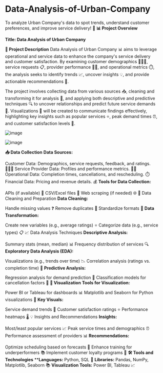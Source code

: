 # Data-Analysis-of-Urban-Company
To analyze Urban Company's data to spot trends, understand customer preferences, and improve service delivery! 🌟
**📊 Project Overview**

**Title: Data Analysis of Urban Company**

**📄 Project Description**
Data Analysis of Urban Company 📊 aims to leverage operational and service data to enhance the company's service delivery and customer satisfaction. By examining customer demographics 🧑‍🤝‍🧑, service requests 📋, provider performance 👷‍♂️, and operational metrics ⏱️, the analysis seeks to identify trends 📈, uncover insights 💡, and provide actionable recommendations 📝.

The project involves collecting data from various sources 📥, cleaning and transforming it for analysis 🧹, and applying both descriptive and predictive techniques 🔍 to uncover relationships and predict future service demands 🔮. Visualizations 🎨 will be created to communicate findings effectively, highlighting key insights such as popular services ⭐, peak demand times ⏰, and customer satisfaction levels 🌟.

![image](https://github.com/user-attachments/assets/04efad67-ef82-434e-a2c3-b60ee33fd71e)

![image](https://github.com/user-attachments/assets/83d482b4-4fb6-4ce7-bcf9-9ae3adb7b4db)

**📥 Data Collection**
**Data Sources:**

Customer Data: Demographics, service requests, feedback, and ratings. 🧑‍🤝‍🧑
Service Provider Data: Profiles and performance metrics. 👷‍♂️
Operational Data: Completion times, cancellations, and rescheduling. ⏱️
Financial Data: Pricing and revenue details. 💰
**Tools for Data Collection:**

APIs (if available) 📡
CSV/Excel files 📄
Web scraping (if needed) 🌐
🧹 Data Cleaning and Preparation
**Data Cleaning:**

Handle missing values ❓
Remove duplicates 🔄
Standardize formats 📝
**Data Transformation:**

Create new variables (e.g., average ratings) ⭐
Categorize data (e.g., service types) 📋
📈 Data Analysis Techniques
**Descriptive Analysis:**

Summary stats (mean, median) 📊
Frequency distribution of services 🔍
**Exploratory Data Analysis (EDA):**

Visualizations (e.g., trends over time) 📉
Correlation analysis (ratings vs. completion time) 🔗
**Predictive Analysis:**

Regression analysis for demand prediction 🔮
Classification models for cancellation factors 🚫
**🎨 Visualization**
**Tools for Visualization:**

Power BI or Tableau for dashboards 📊
Matplotlib and Seaborn for Python visualizations 🎨
**Key Visuals:**

Service demand trends 📅
Customer satisfaction ratings ⭐
Performance heatmaps 🌡️
💡 Insights and Recommendations
**Insights:**

Most/least popular services 📈
Peak service times and demographics ⏰
Performance assessment of providers 📊
**Recommendations:**

Optimize scheduling based on forecasts 📅
Enhance training for underperformers 📚
Implement customer loyalty programs 🎁
**🛠️ Tools and Technologies**
****Languages:** Python, SQL 🐍
**Libraries:** Pandas, NumPy, Matplotlib, Seaborn 📚
**Visualization Tools:** Power BI, Tableau 📈
